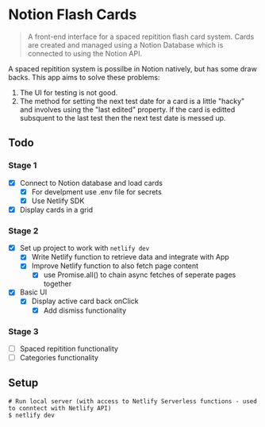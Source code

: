 # Notion Flash Cards

> A front-end interface for a spaced repitition flash card system. Cards are created and managed using a Notion Database which is connected to using the Notion API.

A spaced repitition system is possilbe in Notion natively, but has some draw backs. This app aims to solve these problems: 
1. The UI for testing is not good.
2. The method for setting the next test date for a card is a little "hacky" and involves using the "last edited" property. If the card is editted subsquent to the last test then the next test date is messed up.
## Todo
### Stage 1
- [x] Connect to Notion database and load cards
  - [x] For develpment use .env file for secrets
  - [x] Use Netlify SDK
- [x] Display cards in a grid
### Stage 2
- [x] Set up project to work with `netlify dev`
  - [x] Write Netlify function to retrieve data and integrate with App
  - [x] Improve Netlify function to also fetch page content
    - [x] use Promise.all() to chain async fetches of seperate pages together
- [x] Basic UI
  - [x] Display active card back onClick
    - [x] Add dismiss functionality
### Stage 3
- [ ] Spaced repitition functionality
- [ ] Categories functionality

## Setup
```shell
# Run local server (with access to Netlify Serverless functions - used to conntect with Netlify API)
$ netlify dev
```